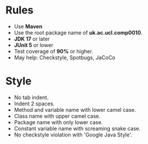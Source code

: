 
# Rules

-   Use **Maven**
-   Use the root package name of **uk.ac.ucl.comp0010**.
-   **JDK 17** or later
-   **JUnit 5** or lower
-   Test coverage of **90%** or higher.
-   May help: Checkstyle, Spotbugs, JaCoCo

# Style
-   No tab indent.
-   Indent 2 spaces.
-   Method and variable name with lower camel case.
-   Class name with upper camel case.
-   Package name with only lower case.
-   Constant variable name with screaming snake case.
-   No checkstyle violation with 'Google Java Style'.